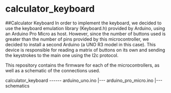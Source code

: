 # calculator_keyboard

##Calculator Keyboard
In order to implement the keyboard, we decided to use the keyboard emulation library (Keyboard.h) provided by Arduino, using an Arduino Pro Micro as host.
However, since the number of buttons used is greater than the number of pins provided by this microcontroller, we decided to install a second Arduino (a UNO R3 model in this case).
This device is responsible for reading a matrix of buttons on its own and sending the keystrokes to the main one using the I2c protocol.

This repository contains the firmware for each of the microcontrollers, as well as a schematic of the connections used.

calculator_keyboard ------ arduino_uno.ino
                      |--- arduino_pro_micro.ino
                      |--- schematics

